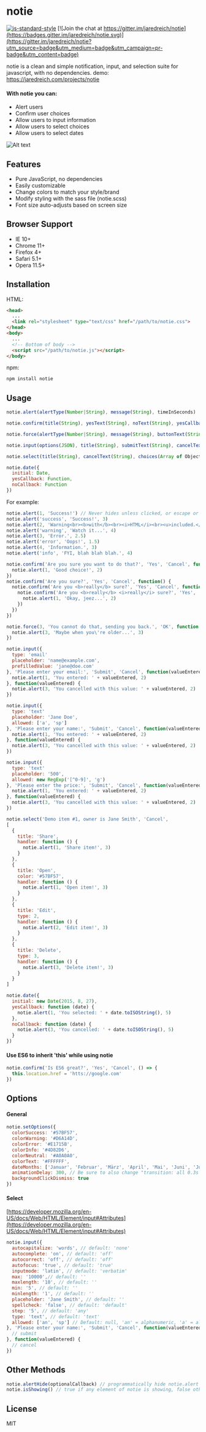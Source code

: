 # notie

[![js-standard-style](https://img.shields.io/badge/code%20style-standard-brightgreen.svg)](http://standardjs.com/)
[![Join the chat at https://gitter.im/jaredreich/notie](https://badges.gitter.im/jaredreich/notie.svg)](https://gitter.im/jaredreich/notie?utm_source=badge&utm_medium=badge&utm_campaign=pr-badge&utm_content=badge)

notie is a clean and simple notification, input, and selection suite for javascript, with no dependencies.
demo: https://jaredreich.com/projects/notie

#### With notie you can:
* Alert users
* Confirm user choices
* Allow users to input information
* Allow users to select choices
* Allow users to select dates

![Alt text](/demo.gif?raw=true "Demo")

## Features

* Pure JavaScript, no dependencies
* Easily customizable
* Change colors to match your style/brand
* Modify styling with the sass file (notie.scss)
* Font size auto-adjusts based on screen size

## Browser Support

* IE 10+
* Chrome 11+
* Firefox 4+
* Safari 5.1+
* Opera 11.5+

## Installation

HTML:
```html
<head>
  ...
  <link rel="stylesheet" type="text/css" href="/path/to/notie.css">
</head>
<body>
  ...
  <!-- Bottom of body -->
  <script src="/path/to/notie.js"></script>
</body>
```

npm:
```bash
npm install notie
```


## Usage

```javascript
notie.alert(alertType(Number|String), message(String), timeInSeconds)

notie.confirm(title(String), yesText(String), noText(String), yesCallback(Function), noCallbackOptional(Function))

notie.force(alertType(Number|String), message(String), buttonText(String), callback(Function))

notie.input(options(JSON), title(String), submitText(String), cancelText(String), submitCallback(Function), cancelCallbackOptional(Function))

notie.select(title(String), cancelText(String), choices(Array of Objects))

notie.date({
  initial: Date,
  yesCallback: Function,
  noCallback: Function
})
```
For example:
```javascript
notie.alert(1, 'Success!') // Never hides unless clicked, or escape or enter is pressed
notie.alert('success', 'Success!', 3)
notie.alert(2, 'Warning<br><b>with</b><br><i>HTML</i><br><u>included.</u>', 2) // Hides after 2 seconds
notie.alert('warning', 'Watch it...', 4)
notie.alert(3, 'Error.', 2.5)
notie.alert('error', 'Oops!', 1.5)
notie.alert(4, 'Information.', 3)
notie.alert('info', 'FYI, blah blah blah.', 4)

notie.confirm('Are you sure you want to do that?', 'Yes', 'Cancel', function() {
  notie.alert(1, 'Good choice!', 2)
})
notie.confirm('Are you sure?', 'Yes', 'Cancel', function() {
  notie.confirm('Are you <b>really</b> sure?', 'Yes', 'Cancel', function() {
    notie.confirm('Are you <b>really</b> <i>really</i> sure?', 'Yes', 'Cancel', function() {
      notie.alert(1, 'Okay, jeez...', 2)
    })
  })
})

notie.force(3, 'You cannot do that, sending you back.', 'OK', function () {
  notie.alert(3, 'Maybe when you\'re older...', 3)
})

notie.input({
  type: 'email'
  placeholder: 'name@example.com',
  prefilledValue: 'jane@doe.com'
}, 'Please enter your email:', 'Submit', 'Cancel', function(valueEntered) {
  notie.alert(1, 'You entered: ' + valueEntered, 2)
}, function(valueEntered) {
  notie.alert(3, 'You cancelled with this value: ' + valueEntered, 2)
})

notie.input({
  type: 'text'
  placeholder: 'Jane Doe',
  allowed: ['a', 'sp']
}, 'Please enter your name:', 'Submit', 'Cancel', function(valueEntered) {
  notie.alert(1, 'You entered: ' + valueEntered, 2)
}, function(valueEntered) {
  notie.alert(3, 'You cancelled with this value: ' + valueEntered, 2)
})

notie.input({
  type: 'text'
  placeholder: '500',
  allowed: new RegExp('[^0-9]', 'g')
}, 'Please enter the price:', 'Submit', 'Cancel', function(valueEntered) {
  notie.alert(1, 'You entered: ' + valueEntered, 2)
}, function(valueEntered) {
  notie.alert(3, 'You cancelled with this value: ' + valueEntered, 2)
})

notie.select('Demo item #1, owner is Jane Smith', 'Cancel',
[
  {
    title: 'Share',
    handler: function () {
      notie.alert(1, 'Share item!', 3)
    }
  },
  {
    title: 'Open',
    color: '#57BF57',
    handler: function () {
      notie.alert(1, 'Open item!', 3)
    }
  },
  {
    title: 'Edit',
    type: 2,
    handler: function () {
      notie.alert(2, 'Edit item!', 3)
    }
  },
  {
    title: 'Delete',
    type: 3,
    handler: function () {
      notie.alert(3, 'Delete item!', 3)
    }
  }
]

notie.date({
  initial: new Date(2015, 8, 27),
  yesCallback: function (date) {
    notie.alert(1, 'You selected: ' + date.toISOString(), 5)
  },
  noCallback: function (date) {
    notie.alert(3, 'You cancelled: ' + date.toISOString(), 5)
  }
})
```

#### Use ES6 to inherit 'this' while using notie
``` javascript
notie.confirm('Is ES6 great?', 'Yes', 'Cancel', () => {
  this.location.href = 'htts://google.com'
})
```

## Options
#### General
```javascript
notie.setOptions({
  colorSuccess: '#57BF57',
  colorWarning: '#D6A14D',
  colorError: '#E1715B',
  colorInfo: '#4D82D6',
  colorNeutral: '#A0A0A0',
  colorText: '#FFFFFF',
  dateMonths: ['Januar', 'Februar', 'März', 'April', 'Mai', 'Juni', 'Juli', 'August', 'September', 'Oktober', 'November', 'Dezember'], // For other languages
  animationDelay: 300, // Be sure to also change "transition: all 0.3s ease" variable in .scss file
  backgroundClickDismiss: true
})
```

#### Select
[https://developer.mozilla.org/en-US/docs/Web/HTML/Element/input#Attributes](https://developer.mozilla.org/en-US/docs/Web/HTML/Element/input#Attributes)
```javascript
notie.input({
  autocapitalize: 'words', // default: 'none'
  autocomplete: 'on', // default: 'off'
  autocorrect: 'off', // default: 'off'
  autofocus: 'true', // default: 'true'
  inputmode: 'latin', // default: 'verbatim'
  max: '10000',// default: ''
  maxlength: '10', // default: ''
  min: '5', // default: ''
  minlength: '1', // default: ''
  placeholder: 'Jane Smith', // default: ''
  spellcheck: 'false', // default: 'default'
  step: '5', // default: 'any'
  type: 'text', // default: 'text'
  allowed: ['an', 'sp'] // Default: null, 'an' = alphanumeric, 'a' = alpha, 'n' = numeric, 'sp' = spaces allowed. Can be custom RegExp, ex. allowed: new RegExp('[^0-9]', 'g')
}, 'Please enter your name:', 'Submit', 'Cancel', function(valueEntered) {
  // submit
}, function(valueEntered) {
  // cancel
})
```

## Other Methods
```javascript
notie.alertHide(optionalCallback) // programmatically hide notie.alert with an optional callback function
notie.isShowing() // true if any element of notie is showing, false otherwise
```

## License
MIT